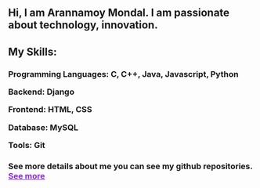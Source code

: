 <!DOCTYPE html>
<html lang="en">
<head>
    <meta charset="UTF-8">
    <meta name="viewport" content="width=device-width, initial-scale=1.0">
</head>
<body>
    <main>
        <h2>Hi, I am <span style="font-weight: bold;">Arannamoy Mondal</span>. I am passionate about technology, innovation.</h3>
        <h2 style="font-weight: bold;">My Skills:</h2>
        <!-- <ul>
            <li><span style="font-weight: bold;">Programming Languages: </span>C, C++, Java, Javascript, Python</li>
            <li><span style="font-weight: bold;">Backend: </span>Django</li>
            <li><span style="font-weight: bold;">Frontend: </span>HTML, CSS</li>
            <li><span style="font-weight: bold;">Database: </span>MySQL</li>
            <li><span style="font-weight: bold;">Tools: </span>Git</li>
            <li><span style="font-weight: bold;">Infra: </span>None</li>
            <li><span style="font-weight: bold;">Productivity: </span>None</li>
            <li><span style="font-weight: bold;">Cloud: </span>AWS</li>
            <li><span></span></li> -->
            <!-- <li><span></span></li>
        </ul> -->
        <h3>
            <p>Programming Languages: C, C++, Java, Javascript, Python</p>
            <p>Backend: Django</p>
            <p>Frontend: HTML, CSS</p>
            <p>Database: MySQL</p>
            <p>Tools: Git</p>
            <!-- <p></p> -->
        </h3>
        <h3 style="font-weight: bold;">See more details about me you can see my github repositories. <a href="https://github.com/Arannamoy-Mondal?tab=repositories" style="color:blueviolet">See more</a></h3>
    </main>
</body>
</html>

<!--
**Arannamoy-Mondal/Arannamoy-Mondal** is a ✨ _special_ ✨ repository because its `README.md` (this file) appears on your GitHub profile.

Here are some ideas to get you started:

- 🔭 I’m currently working on ...
- 🌱 I’m currently learning ...
- 👯 I’m looking to collaborate on ...
- 🤔 I’m looking for help with ...
- 💬 Ask me about ...
- 📫 How to reach me: ...
- 😄 Pronouns: ...
- ⚡ Fun fact: ...
-->
